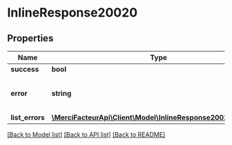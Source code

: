 # InlineResponse20020

## Properties

| Name            | Type                                                                                         | Description                                | Notes      |
| --------------- | -------------------------------------------------------------------------------------------- | ------------------------------------------ | ---------- |
| **success**     | **bool**                                                                                     |                                            | [optional] |
| **error**       | **string**                                                                                   | le code d&#x27;erreur en cas d&#x27;erreur | [optional] |
| **list_errors** | [**\MerciFacteurApi\Client\Model\InlineResponse20020ListErrors**](InlineResponse20020ListErrors.md) |                                            | [optional] |

[[Back to Model list]](../../README.md#documentation-for-models) [[Back to API list]](../../README.md#documentation-for-api-endpoints) [[Back to README]](../../README.md)
